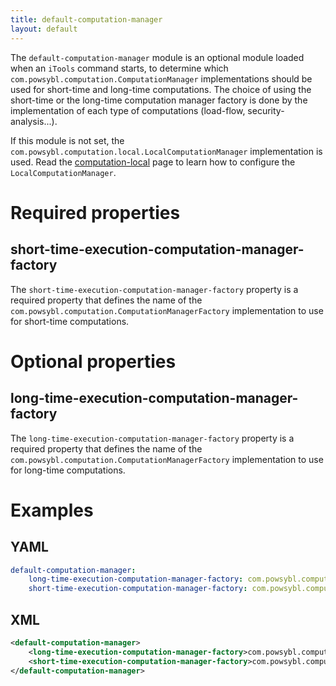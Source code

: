 ```yaml
---
title: default-computation-manager
layout: default
---
```


The `default-computation-manager` module is an optional module loaded when an `iTools` command starts, to determine which
`com.powsybl.computation.ComputationManager` implementations should be used for short-time and long-time computations.
The choice of using the short-time or the long-time computation manager factory is done by the implementation of each
type of computations (load-flow, security-analysis...).

If this module is not set, the `com.powsybl.computation.local.LocalComputationManager` implementation is used. Read the
[computation-local](computation-local.md) page to learn how to configure the `LocalComputationManager`.

# Required properties

## short-time-execution-computation-manager-factory
The `short-time-execution-computation-manager-factory` property is a required property that defines the name of the
`com.powsybl.computation.ComputationManagerFactory` implementation to use for short-time computations.

# Optional properties

## long-time-execution-computation-manager-factory
The `long-time-execution-computation-manager-factory` property is a required property that defines the name of the
`com.powsybl.computation.ComputationManagerFactory` implementation to use for long-time computations.

# Examples

## YAML
```yaml
default-computation-manager:
    long-time-execution-computation-manager-factory: com.powsybl.computation.local.LocalComputationManagerFactory
    short-time-execution-computation-manager-factory: com.powsybl.computation.local.LocalComputationManagerFactory
```

## XML
```xml
<default-computation-manager>
    <long-time-execution-computation-manager-factory>com.powsybl.computation.local.LocalComputationManagerFactory</long-time-execution-computation-manager-factory>
    <short-time-execution-computation-manager-factory>com.powsybl.computation.local.LocalComputationManagerFactory</short-time-execution-computation-manager-factory>
</default-computation-manager>
```

